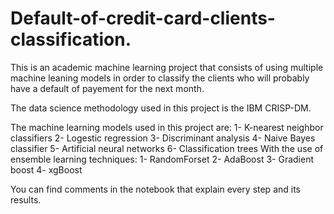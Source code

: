 # Default-of-credit-card-clients-classification.
This is an academic machine learning project that consists of using multiple machine leaning models in order to classify the clients who will probably have a default of payement for the next month.

The data science methodology used in this project is the IBM CRISP-DM.

The machine learning models used in this project are:
1- K-nearest neighbor classifiers
2- Logestic regression
3- Discriminant analysis
4- Naive Bayes classifier
5- Artificial neural networks
6- Classification trees
With the use of ensemble learning techniques:
1- RandomForset
2- AdaBoost
3- Gradient boost
4- xgBoost

You can find comments in the notebook that explain every step and its results.

